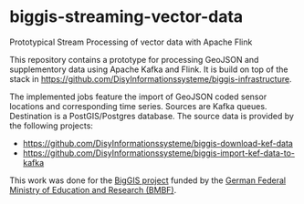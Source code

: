 # biggis-streaming-vector-data
Prototypical Stream Processing of vector data with Apache Flink

This repository contains a prototype for processing GeoJSON and supplementory data using Apache Kafka and Flink. 
It is build on top of the stack in https://github.com/DisyInformationssysteme/biggis-infrastructure.

The implemented jobs feature the import of GeoJSON coded sensor locations and corresponding time series.
Sources are Kafka queues. Destination is a PostGIS/Postgres database. The source data is provided by the following projects:

* https://github.com/DisyInformationssysteme/biggis-download-kef-data
* https://github.com/DisyInformationssysteme/biggis-import-kef-data-to-kafka

This work was done for the [BigGIS project](http://biggis-project.eu/) funded by the [German Federal Ministry of Education and Research (BMBF)](https://www.bmbf.de).
